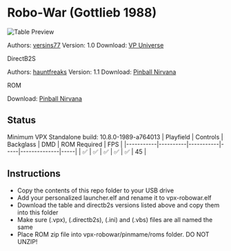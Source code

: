# Robo-War (Gottlieb 1988)

![Table Preview](https://vpuniverse.com/screenshots/monthly_2023_06/robo_cab.png.967b3b267e39fbb8a4f72f6483836b5f.png)

Authors: [versins77](https://vpuniverse.com/profile/29661-versins77/)
Version: 1.0
Download: [VP Universe](https://vpuniverse.com/files/file/14792-robo-war-premier-1988/)

DirectB2S

Authors: [hauntfreaks](https://vpuniverse.com/profile/5216-hauntfreaks/)
Version: 1.1
Download: [Pinball Nirvana](https://vpuniverse.com/files/file/16411-robo-war-gottlieb-1988-b2s-with-fulldmd/)

ROM

Download: [Pinball Nirvana](https://pinballnirvana.com/forums/resources/robowars.2245/)

## Status 

Minimum VPX Standalone build: 10.8.0-1989-a764013
| Playfield | Controls | Backglass | DMD | ROM Required | FPS | 
|-----------|----------|-----------|-----|--------------|-----|
| :white_check_mark: | :white_check_mark: | :white_check_mark: | :white_check_mark: | :white_check_mark: | 45 |

## Instructions

- Copy the contents of this repo folder to your USB drive
- Add your personalized launcher.elf and rename it to vpx-robowar.elf
- Download the table and directb2s versions listed above and copy them into this folder
- Make sure (.vpx), (.directb2s), (.ini) and (.vbs) files are all named the same
- Place ROM zip file into vpx-robowar/pinmame/roms folder. DO NOT UNZIP!

